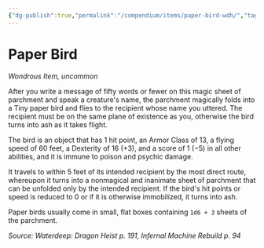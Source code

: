 ```yaml
---
{"dg-publish":true,"permalink":"/compendium/items/paper-bird-wdh/","tags":["compendium/src/5e/wdh","item/rarity/uncommon","item/wondrous"]}
---
```


# Paper Bird
*Wondrous Item, uncommon*  


After you write a message of fifty words or fewer on this magic sheet of parchment and speak a creature's name, the parchment magically folds into a Tiny paper bird and flies to the recipient whose name you uttered. The recipient must be on the same plane of existence as you, otherwise the bird turns into ash as it takes flight.

The bird is an object that has 1 hit point, an Armor Class of 13, a flying speed of 60 feet, a Dexterity of 16 (+3), and a score of 1 (−5) in all other abilities, and it is immune to poison and psychic damage.

It travels to within 5 feet of its intended recipient by the most direct route, whereupon it turns into a nonmagical and inanimate sheet of parchment that can be unfolded only by the intended recipient. If the bird's hit points or speed is reduced to 0 or if it is otherwise immobilized, it turns into ash.

Paper birds usually come in small, flat boxes containing `1d6 + 3` sheets of the parchment.

*Source: Waterdeep: Dragon Heist p. 191, Infernal Machine Rebuild p. 94*